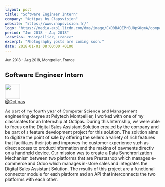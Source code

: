 ```yaml
---
layout: post
title: "Software Engineer Intern"
company: "Octipas by Chapsvision"
website: "https://www.chapsvision.fr/"
logo: "https://media-exp1.licdn.com/dms/image/C4D0BAQEPrBU0pS0gmA/company-logo_200_200/0/1600192392526?e=1649894400&v=beta&t=3_xXNziLu2vyGaB0CRLINAb90IB_ot2aYJGSfjhl_Ig"
period: "Jun 2018 - Aug 2018"
location: "Montpellier, France"
excerpt: "Photography posts are coming soon."
date: 2018-01-01 08:00:00 +0100
---
```


<small>Jun 2018 - Aug 2018, Montpellier, France</small>
<h2>Software Engineer Intern</h2>
<img height="48" src="https://gdm-catalog-fmapi-prod.imgix.net/ProductScreenshot/180e1e39-6f85-4e81-b379-0850fd7d2f4e.png?auto=format&q=50"></img></br>
<a target="_blank" href="https://www.chapsvision.fr/commerce-unifie/">@Octipas</a>
<p>
  As part of my fourth year of Computer Science and Management engineering degree at Polytech Montpellier, I worked with one of my classmates for an Internship at Octipas.
  During this Internship, we were able to focus on the Digital Sales Assistant Solution created by the company and be part of a feature development project for this solution. The solution aims to digitize the point of sale by offering the sellers a variety of rich features that facilitates their job and improves the customer experience such as direct access to product information and the making of payments directly on a handheld device.
  Our mission was to create a Data Synchronization Mechanism between two platforms that are Prestashop which manages e-commerce and Odoo which manages in-store sales and integrates the Digital Sales Assistant Solution.
  The results of this project are a functional connector module for each platform and an API that interconnects the two platforms with each other.
</p>